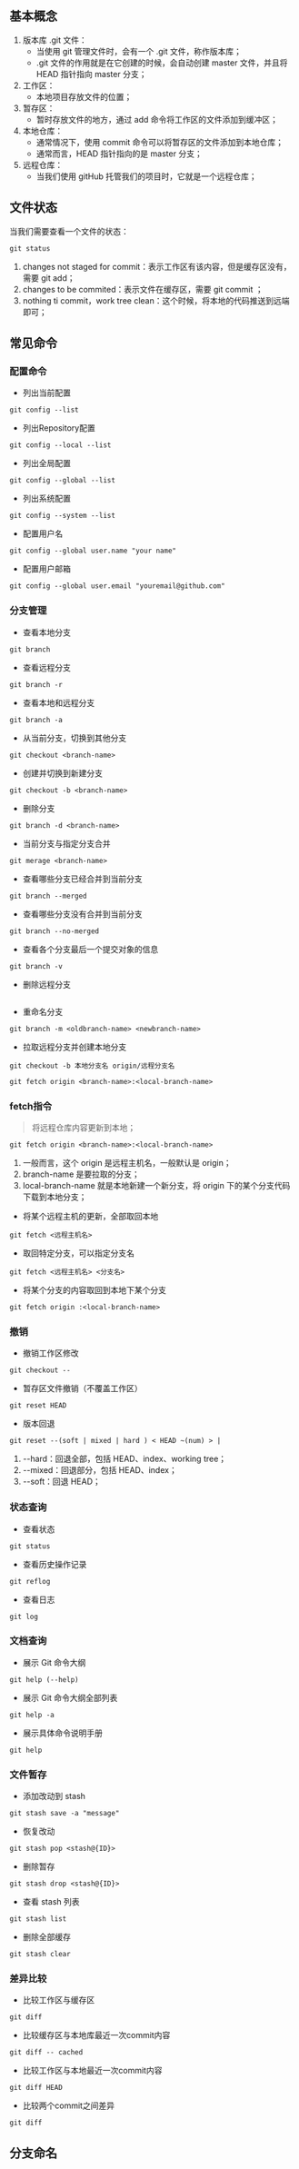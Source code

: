 ## 基本概念

1. 版本库 .git 文件：
   - 当使用 git 管理文件时，会有一个 .git 文件，称作版本库；
   - .git 文件的作用就是在它创建的时候，会自动创建 master 文件，并且将 HEAD 指针指向 master 分支；
2. 工作区：
   - 本地项目存放文件的位置；
3. 暂存区：
   - 暂时存放文件的地方，通过 add 命令将工作区的文件添加到缓冲区；
4. 本地仓库：
   - 通常情况下，使用 commit 命令可以将暂存区的文件添加到本地仓库；
   - 通常而言，HEAD 指针指向的是 master 分支；
5. 远程仓库：
   - 当我们使用 gitHub 托管我们的项目时，它就是一个远程仓库；

## 文件状态

当我们需要查看一个文件的状态：

```
git status
```

1. changes not staged for commit：表示工作区有该内容，但是缓存区没有，需要 git add；
2. changes to be commited：表示文件在缓存区，需要 git commit ；
3. nothing ti commit，work tree clean：这个时候，将本地的代码推送到远端即可；

## 常见命令

### 配置命令

- 列出当前配置

```
git config --list	
```

- 列出Repository配置

```
git config --local --list
```

- 列出全局配置

```
git config --global --list
```

- 列出系统配置

```
git config --system --list
```

- 配置用户名

```
git config --global user.name "your name"
```

- 配置用户邮箱

```
git config --global user.email "youremail@github.com"
```

### 分支管理

- 查看本地分支

```
git branch
```

- 查看远程分支

```
git branch -r
```

- 查看本地和远程分支

```
git branch -a
```

- 从当前分支，切换到其他分支

```
git checkout <branch-name>
```

- 创建并切换到新建分支

```
git checkout -b <branch-name>
```

- 删除分支

```
git branch -d <branch-name>
```

- 当前分支与指定分支合并

```
git merage <branch-name>
```

- 查看哪些分支已经合并到当前分支

```
git branch --merged
```

- 查看哪些分支没有合并到当前分支

```
git branch --no-merged
```

- 查看各个分支最后一个提交对象的信息

```
git branch -v
```

- 删除远程分支

```

```

- 重命名分支

```
git branch -m <oldbranch-name> <newbranch-name>
```

- 拉取远程分支并创建本地分支

```
git checkout -b 本地分支名 origin/远程分支名

git fetch origin <branch-name>:<local-branch-name>
```

### fetch指令

> 将远程仓库内容更新到本地；

```
git fetch origin <branch-name>:<local-branch-name>
```

1. 一般而言，这个 origin 是远程主机名，一般默认是 origin；
2. branch-name 是要拉取的分支；
3. local-branch-name 就是本地新建一个新分支，将 origin 下的某个分支代码下载到本地分支；

- 将某个远程主机的更新，全部取回本地

```
git fetch <远程主机名>
```

- 取回特定分支，可以指定分支名

```
git fetch <远程主机名> <分支名>
```

- 将某个分支的内容取回到本地下某个分支

```
git fetch origin :<local-branch-name>
```

### 撤销

- 撤销工作区修改

```
git checkout --
```

- 暂存区文件撤销（不覆盖工作区）

```
git reset HEAD
```

- 版本回退

```
git reset --(soft | mixed | hard ) < HEAD ~(num) > |
```

1. --hard：回退全部，包括 HEAD、index、working tree；
2. --mixed：回退部分，包括 HEAD、index；
3. --soft：回退 HEAD；

### 状态查询

- 查看状态

```
git status
```

- 查看历史操作记录

```
git reflog
```

- 查看日志

```
git log
```

### 文档查询

- 展示 Git 命令大纲

```
git help (--help)
```

- 展示 Git 命令大纲全部列表

```
git help -a
```

- 展示具体命令说明手册

```
git help
```

### 文件暂存

- 添加改动到 stash

```
git stash save -a "message"
```

- 恢复改动

```
git stash pop <stash@{ID}>
```

- 删除暂存

```
git stash drop <stash@{ID}>
```

- 查看 stash 列表

```
git stash list
```

- 删除全部缓存

```
git stash clear
```

### 差异比较

- 比较工作区与缓存区

```
git diff

```

- 比较缓存区与本地库最近一次commit内容

```
git diff -- cached
```

- 比较工作区与本地最近一次commit内容

```
git diff HEAD
```

- 比较两个commit之间差异

```
git diff
```

## 分支命名

